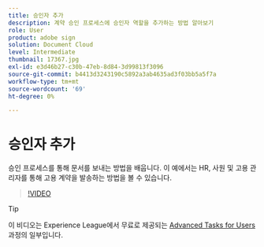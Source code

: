 ```yaml
---
title: 승인자 추가
description: 계약 승인 프로세스에 승인자 역할을 추가하는 방법 알아보기
role: User
product: adobe sign
solution: Document Cloud
level: Intermediate
thumbnail: 17367.jpg
exl-id: e3d46b27-c30b-47eb-8d84-3d99813f3096
source-git-commit: b4413d3243190c5892a3ab4635ad3f03bb5a5f7a
workflow-type: tm+mt
source-wordcount: '69'
ht-degree: 0%

---
```


# 승인자 추가

승인 프로세스를 통해 문서를 보내는 방법을 배웁니다. 이 예에서는 HR, 사원 및 고용 관리자를 통해 고용 계약을 발송하는 방법을 볼 수 있습니다.

>[!VIDEO](https://video.tv.adobe.com/v/17367?hidetitle=true)

>[!TIP]
>
>이 비디오는 Experience League에서 무료로 제공되는 [Advanced Tasks for Users](https://experienceleague.adobe.com/?recommended=Sign-U-1-2020.3) 과정의 일부입니다.


